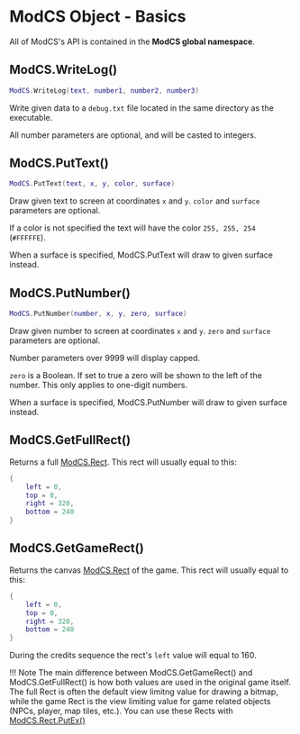 # ModCS Object - Basics

All of ModCS's API is contained in the **ModCS global namespace**.

## ModCS.WriteLog()

```lua
ModCS.WriteLog(text, number1, number2, number3)
```

Write given data to a `debug.txt` file located in the same directory as the executable.

All number parameters are optional, and will be casted to integers.

## ModCS.PutText()

```lua
ModCS.PutText(text, x, y, color, surface)
```

Draw given text to screen at coordinates `x` and `y`.  `color` and `surface` parameters are optional. 

If a color is not specified the text will have the color `255, 255, 254` (`#FFFFFE`).

When a surface is specified, ModCS.PutText will draw to given surface instead.

## ModCS.PutNumber()

```lua
ModCS.PutNumber(number, x, y, zero, surface)
```

Draw given number to screen at coordinates `x` and `y`.  `zero` and `surface` parameters are optional. 

Number parameters over 9999 will display capped.

`zero` is a Boolean. If set to true a zero will be shown to the left of the number. This only applies to one-digit numbers.

When a surface is specified, ModCS.PutNumber will draw to given surface instead.

## ModCS.GetFullRect()

Returns a full [ModCS.Rect](/api/drawing/rect/).
This rect will usually equal to this:
```lua
{
	left = 0,
    top = 0,
    right = 320,
    bottom = 240
}
```

## ModCS.GetGameRect()

Returns the canvas [ModCS.Rect](/api/drawing/rect/) of the game.
This rect will usually equal to this:
```lua
{
	left = 0,
    top = 0,
    right = 320,
    bottom = 240
}
```
During the credits sequence the rect's `left` value will equal to 160.

!!! Note
	The main difference between ModCS.GetGameRect() and ModCS.GetFullRect() is how both values are used in the original game itself. The full Rect is often the default view limitng value for drawing a bitmap, while the game Rect is the view limiting value for game related objects (NPCs, player, map tiles, etc.). You can use these Rects with [ModCS.Rect.PutEx()](/api/drawing/rect/#modcsrectputex)